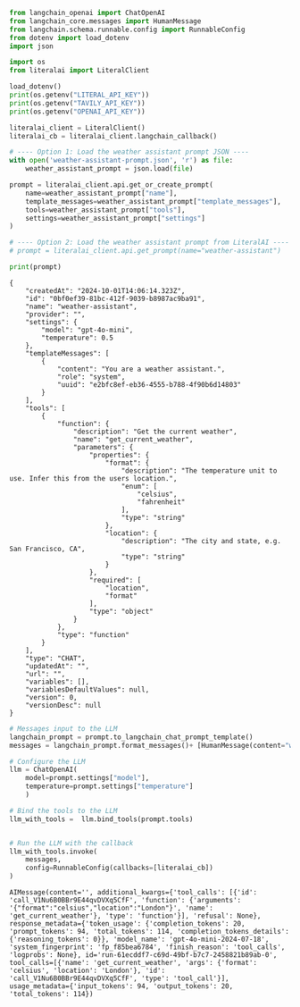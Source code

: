 ```python
from langchain_openai import ChatOpenAI
from langchain_core.messages import HumanMessage
from langchain.schema.runnable.config import RunnableConfig
from dotenv import load_dotenv
import json

import os
from literalai import LiteralClient

```


```python
load_dotenv()
print(os.getenv("LITERAL_API_KEY"))
print(os.getenv("TAVILY_API_KEY"))
print(os.getenv("OPENAI_API_KEY"))
```


```python
literalai_client = LiteralClient()
literalai_cb = literalai_client.langchain_callback()
```


```python
# ---- Option 1: Load the weather assistant prompt JSON ----
with open('weather-assistant-prompt.json', 'r') as file:
    weather_assistant_prompt = json.load(file)

prompt = literalai_client.api.get_or_create_prompt(
    name=weather_assistant_prompt["name"], 
    template_messages=weather_assistant_prompt["template_messages"],
    tools=weather_assistant_prompt["tools"],
    settings=weather_assistant_prompt["settings"]
)

```


```python
# ---- Option 2: Load the weather assistant prompt from LiteralAI ----
# prompt = literalai_client.api.get_prompt(name="weather-assistant")

```


```python
print(prompt)
```

    {
        "createdAt": "2024-10-01T14:06:14.323Z",
        "id": "0bf0ef39-81bc-412f-9039-b8987ac9ba91",
        "name": "weather-assistant",
        "provider": "",
        "settings": {
            "model": "gpt-4o-mini",
            "temperature": 0.5
        },
        "templateMessages": [
            {
                "content": "You are a weather assistant.",
                "role": "system",
                "uuid": "e2bfc8ef-eb36-4555-b788-4f90b6d14803"
            }
        ],
        "tools": [
            {
                "function": {
                    "description": "Get the current weather",
                    "name": "get_current_weather",
                    "parameters": {
                        "properties": {
                            "format": {
                                "description": "The temperature unit to use. Infer this from the users location.",
                                "enum": [
                                    "celsius",
                                    "fahrenheit"
                                ],
                                "type": "string"
                            },
                            "location": {
                                "description": "The city and state, e.g. San Francisco, CA",
                                "type": "string"
                            }
                        },
                        "required": [
                            "location",
                            "format"
                        ],
                        "type": "object"
                    }
                },
                "type": "function"
            }
        ],
        "type": "CHAT",
        "updatedAt": "",
        "url": "",
        "variables": [],
        "variablesDefaultValues": null,
        "version": 0,
        "versionDesc": null
    }
    


```python
# Messages input to the LLM
langchain_prompt = prompt.to_langchain_chat_prompt_template()
messages = langchain_prompt.format_messages()+ [HumanMessage(content="what is the weather in london?")]

# Configure the LLM
llm = ChatOpenAI(
    model=prompt.settings["model"], 
    temperature=prompt.settings["temperature"]
    )

# Bind the tools to the LLM
llm_with_tools =  llm.bind_tools(prompt.tools)
```


```python

# Run the LLM with the callback
llm_with_tools.invoke(
    messages, 
    config=RunnableConfig(callbacks=[literalai_cb])
)

```




    AIMessage(content='', additional_kwargs={'tool_calls': [{'id': 'call_V1Nu6B0BBr9E44qvDVXq5CfF', 'function': {'arguments': '{"format":"celsius","location":"London"}', 'name': 'get_current_weather'}, 'type': 'function'}], 'refusal': None}, response_metadata={'token_usage': {'completion_tokens': 20, 'prompt_tokens': 94, 'total_tokens': 114, 'completion_tokens_details': {'reasoning_tokens': 0}}, 'model_name': 'gpt-4o-mini-2024-07-18', 'system_fingerprint': 'fp_f85bea6784', 'finish_reason': 'tool_calls', 'logprobs': None}, id='run-61ecddf7-c69d-49bf-b7c7-2458821b89ab-0', tool_calls=[{'name': 'get_current_weather', 'args': {'format': 'celsius', 'location': 'London'}, 'id': 'call_V1Nu6B0BBr9E44qvDVXq5CfF', 'type': 'tool_call'}], usage_metadata={'input_tokens': 94, 'output_tokens': 20, 'total_tokens': 114})




```python

```

